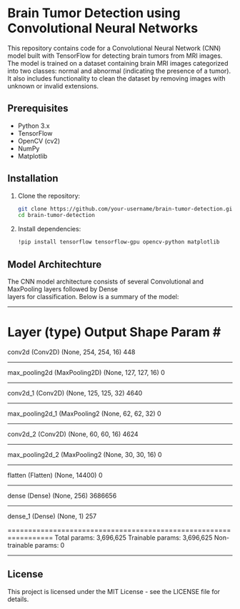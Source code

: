 # Brain Tumor Detection using Convolutional Neural Networks

This repository contains code for a Convolutional Neural Network (CNN) model built with TensorFlow for detecting brain tumors from MRI images. The model is trained on a dataset containing brain MRI images categorized into two classes: normal and abnormal (indicating the presence of a tumor). It also includes functionality to clean the dataset by removing images with unknown or invalid extensions.

## Prerequisites

- Python 3.x
- TensorFlow
- OpenCV (cv2)
- NumPy
- Matplotlib

## Installation

1. Clone the repository:

   ```bash
   git clone https://github.com/your-username/brain-tumor-detection.git
   cd brain-tumor-detection
   ```
2. Install dependencies:
   ```bash
   !pip install tensorflow tensorflow-gpu opencv-python matplotlib
   ```
## Model Architechture 

   The CNN model architecture consists of several Convolutional and MaxPooling layers followed by Dense    
   layers for classification. Below is a summary of the model:
   _________________________________________________________________
  Layer (type)                 Output Shape              Param #   
   =================================================================
  conv2d (Conv2D)              (None, 254, 254, 16)      448       
   _________________________________________________________________
  max_pooling2d (MaxPooling2D) (None, 127, 127, 16)      0         
   _________________________________________________________________
  conv2d_1 (Conv2D)            (None, 125, 125, 32)      4640      
   _________________________________________________________________
  max_pooling2d_1 (MaxPooling2 (None, 62, 62, 32)        0         
   _________________________________________________________________
  conv2d_2 (Conv2D)            (None, 60, 60, 16)        4624      
   _________________________________________________________________
  max_pooling2d_2 (MaxPooling2 (None, 30, 30, 16)        0         
   _________________________________________________________________
  flatten (Flatten)            (None, 14400)             0         
   _________________________________________________________________
  dense (Dense)                (None, 256)               3686656   
   _________________________________________________________________
  dense_1 (Dense)              (None, 1)                 257       
  
   =================================================================
  Total params: 3,696,625
  Trainable params: 3,696,625
  Non-trainable params: 0
   _________________________________________________________________


 ## License
 
 This project is licensed under the MIT License - see the LICENSE file for details.

